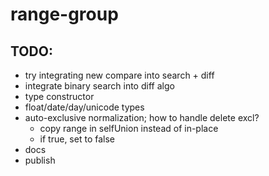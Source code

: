 # range-group

## TODO:
- try integrating new compare into search + diff
- integrate binary search into diff algo
- type constructor
- float/date/day/unicode types
- auto-exclusive normalization; how to handle delete excl?
	- copy range in selfUnion instead of in-place
	- if true, set to false
- docs
- publish